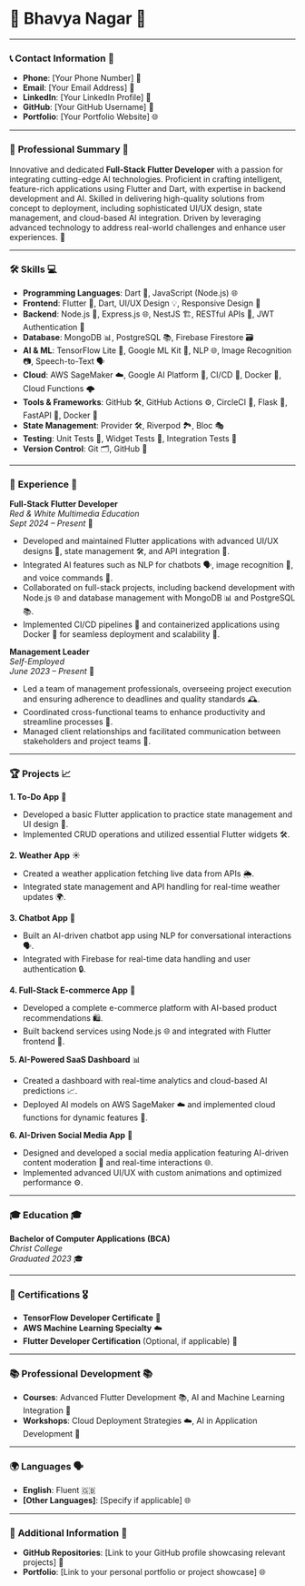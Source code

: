 # 🌟 **Bhavya Nagar** 🌟

---

### 📞 **Contact Information** 📧
- **Phone**: [Your Phone Number] 📱
- **Email**: [Your Email Address] 📧
- **LinkedIn**: [Your LinkedIn Profile] 🔗
- **GitHub**: [Your GitHub Username] 🐙
- **Portfolio**: [Your Portfolio Website] 🌐

---

### 🚀 **Professional Summary** 🎯
Innovative and dedicated **Full-Stack Flutter Developer** with a passion for integrating cutting-edge AI technologies. Proficient in crafting intelligent, feature-rich applications using Flutter and Dart, with expertise in backend development and AI. Skilled in delivering high-quality solutions from concept to deployment, including sophisticated UI/UX design, state management, and cloud-based AI integration. Driven by leveraging advanced technology to address real-world challenges and enhance user experiences. 🌟

---

### 🛠️ **Skills** 💻

- **Programming Languages**: Dart 🦄, JavaScript (Node.js) 🌐
- **Frontend**: Flutter 🎨, Dart, UI/UX Design 💡, Responsive Design 📱
- **Backend**: Node.js 🚀, Express.js 🌐, NestJS 🏗️, RESTful APIs 🔌, JWT Authentication 🔑
- **Database**: MongoDB 📊, PostgreSQL 📚, Firebase Firestore 🗃️
- **AI & ML**: TensorFlow Lite 🤖, Google ML Kit 🧠, NLP 🌐, Image Recognition 📷, Speech-to-Text 🗣️
- **Cloud**: AWS SageMaker ☁️, Google AI Platform 🌈, CI/CD 🔄, Docker 🐋, Cloud Functions 🌩️
- **Tools & Frameworks**: GitHub 🛠️, GitHub Actions ⚙️, CircleCI 🔄, Flask 🧪, FastAPI 🚀, Docker 🐋
- **State Management**: Provider 🛠️, Riverpod 🏞️, Bloc 🎭
- **Testing**: Unit Tests 🧪, Widget Tests 🧩, Integration Tests 🔗
- **Version Control**: Git 🗂️, GitHub 🐙

---

### 💼 **Experience** 💼

**Full-Stack Flutter Developer**  
*Red & White Multimedia Education*  
*Sept 2024 – Present* 🌟

- Developed and maintained Flutter applications with advanced UI/UX designs 🎨, state management 🛠️, and API integration 🔌.
- Integrated AI features such as NLP for chatbots 🗣️, image recognition 📸, and voice commands 🎤.
- Collaborated on full-stack projects, including backend development with Node.js 🌐 and database management with MongoDB 📊 and PostgreSQL 📚.
- Implemented CI/CD pipelines 🔄 and containerized applications using Docker 🐋 for seamless deployment and scalability 🚀.

**Management Leader**  
*Self-Employed*  
*June 2023 – Present* 👥

- Led a team of management professionals, overseeing project execution and ensuring adherence to deadlines and quality standards 🕰️.
- Coordinated cross-functional teams to enhance productivity and streamline processes 🔄.
- Managed client relationships and facilitated communication between stakeholders and project teams 🤝.

---

### 🏆 **Projects** 📈

**1. To-Do App** 📝  
- Developed a basic Flutter application to practice state management and UI design 🎨.
- Implemented CRUD operations and utilized essential Flutter widgets 🛠️.

**2. Weather App** ☀️  
- Created a weather application fetching live data from APIs 🌦️.
- Integrated state management and API handling for real-time weather updates 🌍.

**3. Chatbot App** 🤖  
- Built an AI-driven chatbot app using NLP for conversational interactions 🗣️.
- Integrated with Firebase for real-time data handling and user authentication 🔒.

**4. Full-Stack E-commerce App** 🛒  
- Developed a complete e-commerce platform with AI-based product recommendations 🛍️.
- Built backend services using Node.js 🌐 and integrated with Flutter frontend 📱.

**5. AI-Powered SaaS Dashboard** 📊  
- Created a dashboard with real-time analytics and cloud-based AI predictions 📈.
- Deployed AI models on AWS SageMaker ☁️ and implemented cloud functions for dynamic features 🌟.

**6. AI-Driven Social Media App** 📱  
- Designed and developed a social media application featuring AI-driven content moderation 🧩 and real-time interactions 🌐.
- Implemented advanced UI/UX with custom animations and optimized performance ⚙️.

---

### 🎓 **Education** 🎓

**Bachelor of Computer Applications (BCA)**  
*Christ College*  
*Graduated 2023* 🎓

---

### 📜 **Certifications** 🎖️

- **TensorFlow Developer Certificate** 🧠
- **AWS Machine Learning Specialty** ☁️
- **Flutter Developer Certification** (Optional, if applicable) 📜

---

### 📚 **Professional Development** 📚

- **Courses**: Advanced Flutter Development 📚, AI and Machine Learning Integration 🧠
- **Workshops**: Cloud Deployment Strategies ☁️, AI in Application Development 🤖

---

### 🌍 **Languages** 🗣️

- **English**: Fluent 🇬🇧
- **[Other Languages]**: [Specify if applicable] 🌐

---

### 🔗 **Additional Information** 🔗

- **GitHub Repositories**: [Link to your GitHub profile showcasing relevant projects] 🐙
- **Portfolio**: [Link to your personal portfolio or project showcase] 🌐

